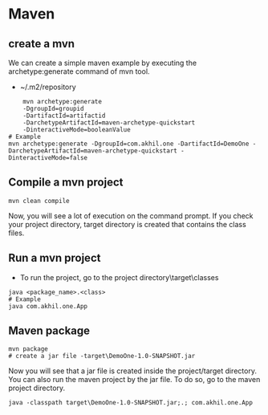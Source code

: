# Maven

## create a mvn 
We can create a simple maven example by executing the archetype:generate command of mvn tool.

- ~/.m2/repository
```
    mvn archetype:generate 
    -DgroupId=groupid 
    -DartifactId=artifactid   
    -DarchetypeArtifactId=maven-archetype-quickstart 
    -DinteractiveMode=booleanValue 
# Example
mvn archetype:generate -DgroupId=com.akhil.one -DartifactId=DemoOne -DarchetypeArtifactId=maven-archetype-quickstart -DinteractiveMode=false 
```

## Compile a mvn project
```
mvn clean compile  
```
Now, you will see a lot of execution on the command prompt. If you check your project directory, target directory is created that contains the class files.

## Run a mvn project
- To run the project, go to the project directory\target\classes
```
java <package_name>.<class>  
# Example
java com.akhil.one.App
```
## Maven package
```
mvn package  
# create a jar file -target\DemoOne-1.0-SNAPSHOT.jar
```
Now you will see that a jar file is created inside the project/target directory.
You can also run the maven project by the jar file. To do so, go to the maven project directory.
```
java -classpath target\DemoOne-1.0-SNAPSHOT.jar;.; com.akhil.one.App
```

